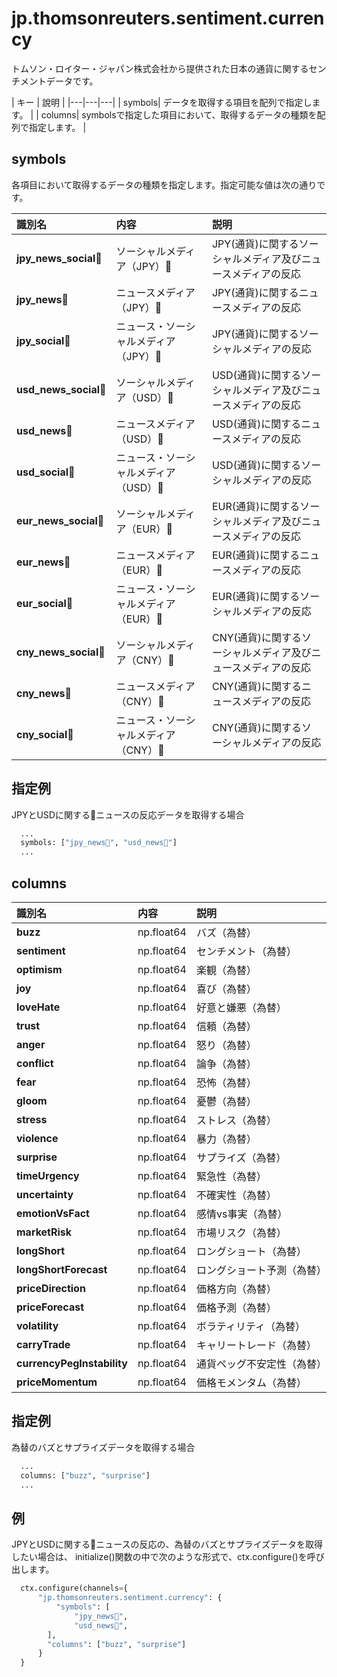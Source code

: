 # jp.thomsonreuters.sentiment.currency

トムソン・ロイター・ジャパン株式会社から提供された日本の通貨に関するセンチメントデータです。

| キー | 說明 |
|---|---|---|
| symbols| データを取得する項目を配列で指定します。 |
| columns| symbolsで指定した項目において、取得するデータの種類を配列で指定します。 |

## symbols

各項目において取得するデータの種類を指定します。指定可能な値は次の通りです。

| 識別名 | 内容 | 説明 |
|:-----------|:------------|:------------|
|**jpy_news_social**|ソーシャルメディア（JPY）|JPY(通貨)に関するソーシャルメディア及びニュースメディアの反応|
|**jpy_news**|ニュースメディア（JPY）|JPY(通貨)に関するニュースメディアの反応|
|**jpy_social**|ニュース・ソーシャルメディア（JPY）|JPY(通貨)に関するソーシャルメディアの反応|
|**usd_news_social**|ソーシャルメディア（USD）|USD(通貨)に関するソーシャルメディア及びニュースメディアの反応|
|**usd_news**|ニュースメディア（USD）|USD(通貨)に関するニュースメディアの反応|
|**usd_social**|ニュース・ソーシャルメディア（USD）|USD(通貨)に関するソーシャルメディアの反応|
|**eur_news_social**|ソーシャルメディア（EUR）|EUR(通貨)に関するソーシャルメディア及びニュースメディアの反応|
|**eur_news**|ニュースメディア（EUR）|EUR(通貨)に関するニュースメディアの反応|
|**eur_social**|ニュース・ソーシャルメディア（EUR）|EUR(通貨)に関するソーシャルメディアの反応|
|**cny_news_social**|ソーシャルメディア（CNY）|CNY(通貨)に関するソーシャルメディア及びニュースメディアの反応|
|**cny_news**|ニュースメディア（CNY）|CNY(通貨)に関するニュースメディアの反応|
|**cny_social**|ニュース・ソーシャルメディア（CNY）|CNY(通貨)に関するソーシャルメディアの反応|

## 指定例

JPYとUSDに関するニュースの反応データを取得する場合

```python
  ...
  symbols: ["jpy_news", "usd_news"]
  ...
```

## columns

| 識別名 | 内容 | 説明 |
|:-----------|:------------|:------------|
|**buzz**|np.float64|バズ（為替）|TRMIにフィードされる為替に係る全てのリファレンスの合計|
|**sentiment**|np.float64|センチメント（為替）|為替に関する全体的にポジティブなリファレンスからネガティブなリファレンスを引いたもの|
|**optimism**|np.float64|楽観（為替）|為替に関する楽観的なリファレンスから悲観的なリファレンスを引いたもの|
|**joy**|np.float64|喜び（為替）|為替に関する幸福と愛情|
|**loveHate**|np.float64|好意と嫌悪（為替）|為替に関する好意から嫌悪を引いたもの|
|**trust**|np.float64|信頼（為替）|為替に関する信頼のリファレンスから不信のリファレンスを引いたもの|
|**anger**|np.float64|怒り（為替）|為替に関する怒りと嫌悪|
|**conflict**|np.float64|論争（為替）|為替に関する論争から合意を引いたもの|
|**fear**|np.float64|恐怖（為替）|為替に関する恐怖と不安|
|**gloom**|np.float64|憂鬱（為替）|為替に関する憂鬱でネガティブな将来予測|
|**stress**|np.float64|ストレス（為替）|為替に関する苦痛に重み付けされた覚醒と強度|
|**violence**|np.float64|暴力（為替）|為替に関する暴力犯罪、テロ、戦争|
|**surprise**|np.float64|サプライズ（為替）|為替に関する予期しないイベントとサプライズ|
|**timeUrgency**|np.float64|緊急性（為替）|為替に関する緊急的・適時的なリファレンスから、遅滞のリファレンスを引いたもの|
|**uncertainty**|np.float64|不確実性（為替）|為替に関する不確実性と混乱|
|**emotionVsFact**|np.float64|感情vs事実（為替）|為替に関する全ての感情的なリファレンスから、事実的なリファレンスを引いたもの|
|**marketRisk**|np.float64|市場リスク（為替）|為替に関するポジティブな感情と期待から、ネガティブな感情と期待を引いたもの|
|**longShort**|np.float64|ロングショート（為替）|為替に関する買いのリファレンスから、売りのリファレンスを引いたもの|
|**longShortForecast**|np.float64|ロングショート予測（為替）|為替に関する買い予測のリファレンスから、売り予測のリファレンスを引いたもの|
|**priceDirection**|np.float64|価格方向（為替）|為替の上昇と下落に関するリファレンスの合計|
|**priceForecast**|np.float64|価格予測（為替）|為替の上昇予測のリファレンスから、下落予測のリファレンスを引いたもの|
|**volatility**|np.float64|ボラティリティ（為替）|為替に関する市場もしくはビジネス環境のボラティリティ|
|**carryTrade**|np.float64|キャリートレード（為替）|キャリートレード|
|**currencyPegInstability**|np.float64|通貨ペッグ不安定性（為替）|通貨ペッグの不安定性から、安定性を引いたもの|
|**priceMomentum**|np.float64|価格モメンタム（為替）|通貨価格のトレンドの強さから、弱さを引いたもの|

## 指定例

為替のバズとサプライズデータを取得する場合

```python
  ...
  columns: ["buzz", "surprise"]
  ...
```

## 例

JPYとUSDに関するニュースの反応の、為替のバズとサプライズデータを取得したい場合は、
initialize()関数の中で次のような形式で、ctx.configure()を呼び出します。

```python
  ctx.configure(channels={
      "jp.thomsonreuters.sentiment.currency": {
          "symbols": [
              "jpy_news",
              "usd_news",
        ],
        "columns": ["buzz", "surprise"]
      }
  }

```
